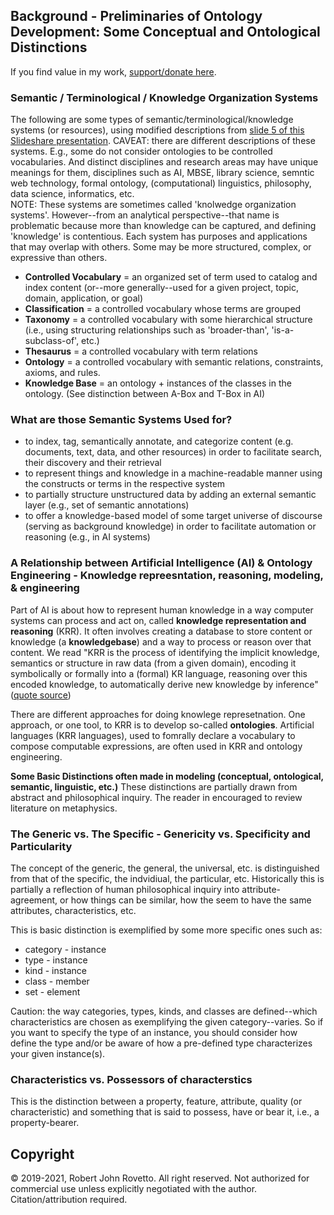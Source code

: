 ## Background - Preliminaries of Ontology Development: Some Conceptual and Ontological Distinctions 

If you find value in my work, [support/donate here](https://gogetfunding.com/knowledge-organization-services-ontology-terminology-metadata-concept-analysis/).

### Semantic / Terminological / Knowledge Organization Systems
The following are some types of semantic/terminological/knowledge systems (or resources), using modified descriptions from [slide 5 of this Slideshare presentation](https://www.slideshare.net/skhan/ontology-dev?qid=8e6605c2-e7c7-4e76-b5d3-1d817b9e299b&v=&b=&from_search=4). 
CAVEAT: there are different descriptions of these systems. E.g., some do not consider ontologies to be controlled vocabularies. And distinct disciplines and research areas may have unique meanings for them, disciplines such as AI, MBSE, library science, semntic web technology, formal ontology, (computational) linguistics, philosophy, data science, informatics, etc.   
NOTE: These systems are sometimes called 'knolwedge organization systems'. However--from an analytical perspective--that name is problematic because more than knowledge can be captured, and defining 'knowledge' is contentious. 
Each system has purposes and applications that may overlap with others. Some may be more structured, complex, or expressive than others.  

- **Controlled Vocabulary** = an organized set of term used to catalog and index content (or--more generally--used for a given project, topic, domain, application, or goal)
- **Classification** = a controlled vocabulary whose terms are grouped
- **Taxonomy** = a controlled vocabulary with some hierarchical structure (i.e., using structuring relationships such as 'broader-than', 'is-a-subclass-of', etc.)  
- **Thesaurus** = a controlled vocabulary with term relations
- **Ontology** = a controlled vocabulary with semantic relations, constraints, axioms, and rules.
- **Knowledge Base** = an ontology + instances of the classes in the ontology. (See distinction between A-Box and T-Box in AI)

### What are those Semantic Systems Used for?
- to index, tag, semantically annotate, and categorize content (e.g. documents, text, data, and other resources) in order to facilitate search, their discovery and their retrieval 
- to represent things and knowledge in a machine-readable manner using the constructs or terms in the respective system
- to partially structure unstructured data by adding an external semantic layer (e.g., set of semantic annotations)
- to offer a knowledge-based model of some target universe of discourse (serving as background knowledge) in order to facilitate automation or reasoning (e.g., in AI systems) 

### A Relationship between Artificial Intelligence (AI) & Ontology Engineering - Knowledge repreesntation, reasoning, modeling, & engineering
Part of AI is about how to represent human knowledge in a way computer systems can process and act on, called **knowledge representation and reasoning** (KRR). 
It often involves creating a database to store content or knowledge (a **knowledgebase**) and a way to process or reason over that content.
We read "KRR is the process of identifying the implicit knowledge, semantics or structure in raw data (from a given domain), encoding it symbolically or formally into a (formal) KR language, reasoning over this encoded knowledge, to automatically derive new knowledge by inference" ([quote source](https://camilothorne.altervista.org/sem_web17/Suppl_KRn.pdf))

There are different approaches for doing knowlege represetnation. One approach, or one tool, to KRR is to develop so-called **ontologies**.
Artificial languages (KRR languages), used to fomrally declare a vocabulary to compose computable expressions, are often used in KRR and ontology engineering.

**Some Basic Distinctions often made in modeling (conceptual, ontological, semantic, linguistic, etc.)** 
These distinctions are partially drawn from abstract and philosophical inquiry. The reader in encouraged to review literature on metaphysics.

### The Generic vs. The Specific - Genericity vs. Specificity and Particularity

The concept of the generic, the general, the universal, etc. is distinguished from that of the specific, the indvidiual, the particular, etc. 
Historically this is partially a reflection of human philosophical inquiry into attribute-agreement, or how things can be similar, how the seem to have the same attributes, characteristics, etc. 

This is basic distinction is exemplified by some more specific ones such as:

* category - instance
* type - instance
* kind - instance
* class - member
* set - element

Caution: the way categories, types, kinds, and classes are defined--which characteristics are chosen as exemplifying the given category--varies. So if you want to specify the type of an instance, you should consider how define the type and/or be aware of how a pre-defined type characterizes your given instance(s). 

### Characteristics vs. Possessors of characterstics

This is the distinction between a property, feature, attribute, quality (or characteristic) and something that is said to possess, have or bear it, i.e., a property-bearer.

## Copyright
© 2019-2021, Robert John Rovetto. All right reserved.
Not authorized for commercial use unless explicitly negotiated with the author. Citation/attribution required.


